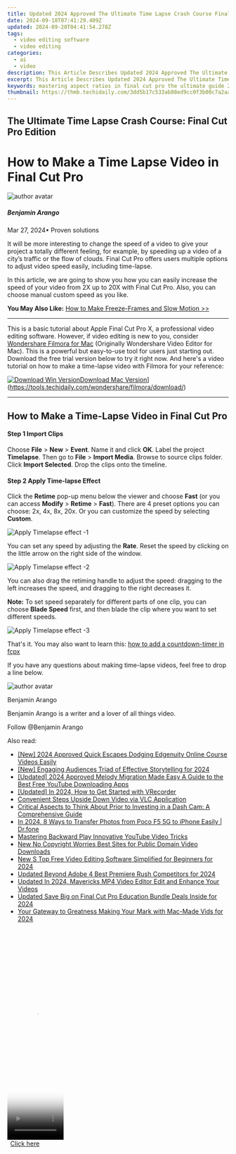 ```yaml
---
title: Updated 2024 Approved The Ultimate Time Lapse Crash Course Final Cut Pro Edition
date: 2024-09-18T07:41:29.409Z
updated: 2024-09-20T04:41:54.278Z
tags: 
  - video editing software
  - video editing
categories: 
  - ai
  - video
description: This Article Describes Updated 2024 Approved The Ultimate Time Lapse Crash Course Final Cut Pro Edition
excerpt: This Article Describes Updated 2024 Approved The Ultimate Time Lapse Crash Course Final Cut Pro Edition
keywords: mastering aspect ratios in final cut pro the ultimate guide 2023 edition,ai animation the ultimate guide to titles in final cut pro x 2023 edition,the ultimate time lapse crash course final cut pro edition,the ultimate guide to aspect ratio editing in final cut pro,the complete final cut pro course 2024 edition,the ultimate guide to titles in final cut pro x 2023 edition,ai animation accelerate your footage time lapse video editing in final cut pro
thumbnail: https://thmb.techidaily.com/3dd5b17c533ab88ed9cc0f3b00c7a2aa3b7c864b4f9c2a1611133710cbbaabe1.jpg
---
```


## The Ultimate Time Lapse Crash Course: Final Cut Pro Edition

# How to Make a Time Lapse Video in Final Cut Pro

![author avatar](https://images.wondershare.com/filmora/article-images/benjamin-arango-author.jpg)

##### Benjamin Arango

 Mar 27, 2024• Proven solutions

It will be more interesting to change the speed of a video to give your project a totally different feeling, for example, by speeding up a video of a city’s traffic or the flow of clouds. Final Cut Pro offers users multiple options to adjust video speed easily, including time-lapse.

In this article, we are going to show you how you can easily increase the speed of your video from 2X up to 20X with Final Cut Pro. Also, you can choose manual custom speed as you like.

**You May Also Like:** [How to Make Freeze-Frames and Slow Motion >>](https://tools.techidaily.com/wondershare/filmora/download/)

---

This is a basic tutorial about Apple Final Cut Pro X, a professional video editing software. However, if video editing is new to you, consider [Wondershare Filmora for Mac](https://tools.techidaily.com/wondershare/filmora/download/) (Originally Wondershare Video Editor for Mac). This is a powerful but easy-to-use tool for users just starting out. Download the free trial version below to try it right now. And here's a video tutorial on how to make a time-lapse video with Filmora for your reference:

[![Download Win Version](https://images.wondershare.com/filmora/guide/download-btn-win.jpg)](https://tools.techidaily.com/wondershare/filmora/download/)[Download Mac Version](https://images.wondershare.com/filmora/guide/download-btn-mac.jpg)](https://tools.techidaily.com/wondershare/filmora/download/)

---

## How to Make a Time-Lapse Video in Final Cut Pro

#### Step 1 Import Clips

Choose **File** \> **New** \> **Event**. Name it and click **OK**. Label the project **Timelapse**. Then go to **File** \> **Import Media**. Browse to source clips folder. Click **Import Selected**. Drop the clips onto the timeline.

#### Step 2 Apply Time-lapse Effect

Click the **Retime** pop-up menu below the viewer and choose **Fast** (or you can access **Modify** \> **Retime** \> **Fast**). There are 4 preset options you can choose: 2x, 4x, 8x, 20x. Or you can customize the speed by selecting **Custom**.

![ Apply Timelapse effect -1](https://images.wondershare.com/filmora/article-images/timelapse-in-fcp-1.png)

You can set any speed by adjusting the **Rate**. Reset the speed by clicking on the little arrow on the right side of the window.

![ Apply Timelapse effect -2](https://images.wondershare.com/filmora/article-images/timelapse-in-fcp-3.png)

You can also drag the retiming handle to adjust the speed: dragging to the left increases the speed, and dragging to the right decreases it.

**Note:** To set speed separately for different parts of one clip, you can choose **Blade Speed** first, and then blade the clip where you want to set different speeds.

![ Apply Timelapse effect -3](https://images.wondershare.com/filmora/article-images/timelapse-in-fcp-4.png)

That's it. You may also want to learn this: [how to add a countdown-timer in fcpx](https://tools.techidaily.com/wondershare/filmora/download/)

If you have any questions about making time-lapse videos, feel free to drop a line below.

![author avatar](https://images.wondershare.com/filmora/article-images/benjamin-arango-author.jpg)

Benjamin Arango

Benjamin Arango is a writer and a lover of all things video.

Follow @Benjamin Arango

<ins class="adsbygoogle"
      style="display:block"
      data-ad-client="ca-pub-7571918770474297"
      data-ad-slot="8358498916"
      data-ad-format="auto"
      data-full-width-responsive="true"></ins>

<span class="atpl-alsoreadstyle">Also read:</span>
<div><ul>
<li><a href="https://fox-direct.techidaily.com/new-2024-approved-quick-escapes-dodging-edgenuity-online-course-videos-easily/"><u>[New] 2024 Approved Quick Escapes Dodging Edgenuity Online Course Videos Easily</u></a></li>
<li><a href="https://facebook-record-videos.techidaily.com/new-engaging-audiences-triad-of-effective-storytelling-for-2024/"><u>[New] Engaging Audiences Triad of Effective Storytelling for 2024</u></a></li>
<li><a href="https://youtube-zero.techidaily.com/ed-2024-approved-melody-migration-made-easy-a-guide-to-the-best-free-youtube-downloading-apps/"><u>[Updated] 2024 Approved Melody Migration Made Easy A Guide to the Best Free YouTube Downloading Apps</u></a></li>
<li><a href="https://screen-activity-recording.techidaily.com/updated-in-2024-how-to-get-started-with-vrecorder/"><u>[Updated] In 2024, How to Get Started with VRecorder</u></a></li>
<li><a href="https://on-screen-recording.techidaily.com/convenient-steps-upside-down-video-via-vlc-application/"><u>Convenient Steps Upside Down Video via VLC Application</u></a></li>
<li><a href="https://techno-recovery.techidaily.com/critical-aspects-to-think-about-prior-to-investing-in-a-dash-cam-a-comprehensive-guide/"><u>Critical Aspects to Think About Prior to Investing in a Dash Cam: A Comprehensive Guide</u></a></li>
<li><a href="https://android-transfer.techidaily.com/in-2024-8-ways-to-transfer-photos-from-poco-f5-5g-to-iphone-easily-drfone-by-drfone-transfer-from-android-transfer-from-android/"><u>In 2024, 8 Ways to Transfer Photos from Poco F5 5G to iPhone Easily | Dr.fone</u></a></li>
<li><a href="https://youtube-sure.techidaily.com/ring-backward-play-innovative-youtube-video-tricks/"><u>Mastering Backward Play Innovative YouTube Video Tricks</u></a></li>
<li><a href="https://ai-video-tools.techidaily.com/new-no-copyright-worries-best-sites-for-public-domain-video-downloads/"><u>New No Copyright Worries Best Sites for Public Domain Video Downloads</u></a></li>
<li><a href="https://ai-video-tools.techidaily.com/new-s-top-free-video-editing-software-simplified-for-beginners-for-2024/"><u>New S Top Free Video Editing Software Simplified for Beginners for 2024</u></a></li>
<li><a href="https://ai-video-tools.techidaily.com/updated-beyond-adobe-4-best-premiere-rush-competitors-for-2024/"><u>Updated Beyond Adobe 4 Best Premiere Rush Competitors for 2024</u></a></li>
<li><a href="https://ai-video-tools.techidaily.com/updated-in-2024-mavericks-mp4-video-editor-edit-and-enhance-your-videos/"><u>Updated In 2024, Mavericks MP4 Video Editor Edit and Enhance Your Videos</u></a></li>
<li><a href="https://ai-video-tools.techidaily.com/updated-save-big-on-final-cut-pro-education-bundle-deals-inside-for-2024/"><u>Updated Save Big on Final Cut Pro Education Bundle Deals Inside for 2024</u></a></li>
<li><a href="https://youtube-blog.techidaily.com/gateway-to-greatness-making-your-mark-with-mac-made-vids-for-2024/"><u>Your Gateway to Greatness Making Your Mark with Mac-Made Vids for 2024</u></a></li>
</ul></div>

<!-- affiliate ads begin -->
<span id="1977006">
					<video width="128" height="480" style="cursor:pointer"
           poster="//a.impactradius-go.com/display-clicktoplayimage/1977006.png"
           onclick="if(!this.playClicked){this.play();this.setAttribute('controls',true);this.playClicked=true;}">
	   <source src="//a.impactradius-go.com/display-ad/22993-1977006">
	   <img src="//a.impactradius-go.com/display-clicktoplayimage/1977006.png" style="border: none; height: 100%; width: 100%; object-fit: contain">
	</video>
	<div style="width:80px;text-align:center"><a href="javascript:window.open(decodeURIComponent('https%3A%2F%2Fhomestyler.sjv.io%2Fc%2F5597632%2F1977006%2F22993'), '_blank');void(0);">Click here</a></div>
</span>
<img height="0" width="0" src="https://imp.pxf.io/i/5597632/1977006/22993" style="position:absolute;visibility:hidden;" border="0" />
<!-- affiliate ads end -->

